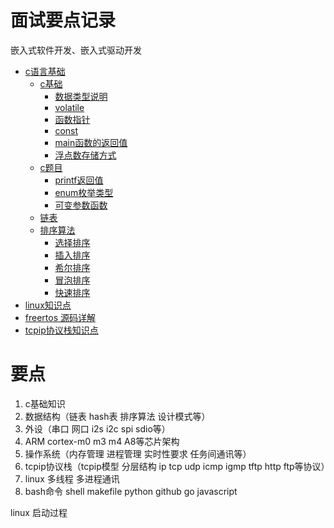 # 面试要点记录
嵌入式软件开发、嵌入式驱动开发 
* [c语言基础](./c基础.md)
    * [c基础](#)
        * [数据类型说明](./c基础.md#数据类型说明)
        * [volatile](#volatile)
        * [函数指针](#函数指针)
        * [const](#const)
        * [main函数的返回值](#main函数的返回值)
        * [浮点数存储方式](#浮点数存储方式)
    * [c题目](#c题目)
        * [printf返回值](#printf返回值)
        * [enum枚举类型](#enum枚举类型)
        * [可变参数函数](./c基础.md#可变参数函数)
    * [链表](#链表)
    * [排序算法](#排序算法)
        * [选择排序](#选择排序)
        * [插入排序](#插入排序)
        * [希尔排序](#希尔排序)
        * [冒泡排序](#冒泡排序)
        * [快速排序](./c基础.md#快速排序)
* [linux知识点](./linux.md)
* [freertos 源码详解](./freertos-inside.md)
* [tcpip协议栈知识点](./tcpip协议栈.md)

# 要点
1. c基础知识
2. 数据结构（链表 hash表 排序算法 设计模式等）
3. 外设（串口 网口 i2s i2c spi sdio等）
4. ARM cortex-m0 m3 m4 A8等芯片架构
5. 操作系统（内存管理 进程管理 实时性要求 任务间通讯等）
6. tcpip协议栈（tcpip模型 分层结构 ip tcp udp icmp igmp tftp http ftp等协议）
7. linux 多线程 多进程通讯 
8. bash命令 shell makefile python github go javascript

linux 启动过程
